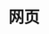 # 网页

<!-- - [Λ-Reading](https://app.koofr.net/dav/Koofr/%CE%9B-Reading/index.aspx)
- [空的wiki](https://app.koofr.net/dav/Koofr/empty.zh-Hans.aspx)
- []() -->
